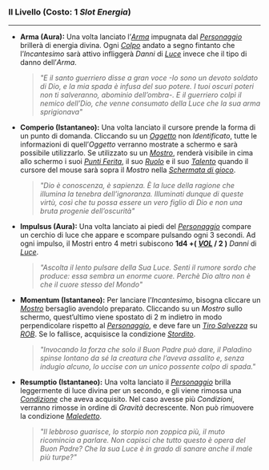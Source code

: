### II Livello (Costo: 1 *Slot Energia*)
---
*	**Arma (Aura):** Una volta lanciato l’[*Arma*](..\..\oggetti\equipaggiabili.md) impugnata dal [*Personaggio*](..\..\personaggio.md) brillerà di energia divina. Ogni [*Colpo*](..\..\combattimento\attacco.md) andato a segno fintanto che l’*Incantesimo* sarà attivo infliggerà *Danni* di [*Luce*](..\..\combattimento\attacco.md) invece che il tipo di danno dell’*Arma*. 
    >*"E il santo guerriero disse a gran voce -Io sono un devoto soldato di Dio, e la mia spada è infusa del suo potere. I tuoi oscuri poteri non ti salveranno, abominio dell’ombra-. E il guerriero colpì il nemico dell’Dio, che venne consumato della Luce che la sua arma sprigionava"*

*	**Comperio (Istantaneo):** Una volta lanciato il cursore prende la forma di un punto di domanda. Cliccando su un [*Oggetto*](..\..\oggetti.md) non *Identificato*, tutte le informazioni di quell’*Oggetto* verranno mostrate a schermo e sarà possibile utilizzarlo. Se utilizzato su un [*Mostro*](..\..\mostri.md), renderà visibile in cima allo schermo i suoi [*Punti Ferita*](..\..\mostri\punti-ferita.md), il suo [*Ruolo*](..\..\mostri\ruoli.md) e il suo [*Talento*](..\..\mostri\talenti.md) quando il cursore del mouse sarà sopra il *Mostro* nella [*Schermata di gioco*](..\..\schermate.md). 
    >*"Dio è conoscenza, è sapienza. È la luce della ragione che illumina la tenebra dell’ignoranza. Illuminati dunque di queste virtù, così che tu possa essere un vero figlio di Dio e non una bruta progenie dell’oscurità"*

*	**Impulsus (Aura):** Una volta lanciato ai piedi del [*Personaggio*](..\..\personaggio.md) compare un cerchio di luce che appare e scompare pulsando ogni 3 secondi. Ad ogni impulso, il Mostri entro 4 metri subiscono **1d4 +( [*VOL*](..\..\personaggio\caratteristiche.md) / 2 )** *Danni* di [*Luce*](..\..\combattimento\attacco.md).     
    >*"Ascolta il lento pulsare della Sua Luce. Senti il rumore sordo che produce: essa sembra un enorme cuore. Perchè Dio altro non è che il cuore stesso del Mondo"*

*	**Momentum (Istantaneo):** Per lanciare l’*Incantesimo*, bisogna cliccare un [*Mostro*](..\..\mostri.md) bersaglio avendolo preparato. Cliccando su un *Mostro* sullo schermo, quest’ultimo viene spostato di 2 m indietro in modo perpendicolare rispetto al [*Personaggio*](..\..\personaggio.md), e deve fare un [*Tiro Salvezza*](..\..\combattimento\tiri-salvezza.md) su [*ROB*](..\..\personaggio\caratteristiche.md). Se lo fallisce, acquisisce la condizione [*Stordito*](..\..\condizioni.md). 
    >*"Invocando la forza che solo il Buon Padre può dare, il Paladino spinse lontano da sé la creatura che l’aveva assalito e, senza indugio alcuno, lo uccise con un unico possente colpo di spada."*


*	**Resumptio (Istantaneo):** Una volta lanciato il [*Personaggio*](..\..\personaggio.md) brilla leggermente di luce divina per un secondo, e gli viene rimossa una [*Condizione*](..\..\condizioni.md) che aveva acquisito. Nel caso avesse più *Condizioni*, verranno rimosse in ordine di *Gravità* decrescente. Non può rimuovere la condizione [*Maledetto*](..\..\condizioni.md). 
    >*"Il lebbroso guarisce, lo storpio non zoppica più, il muto ricomincia a parlare. Non capisci che tutto questo è opera del Buon Padre? Che la sua Luce è in grado di sanare anche il male più turpe?"*


